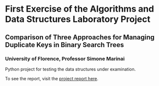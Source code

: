 # First Exercise of the Algorithms and Data Structures Laboratory Project  
## Comparison of Three Approaches for Managing Duplicate Keys in Binary Search Trees  
### University of Florence, Professor Simone Marinai  

Python project for testing the data structures under examination. 

To see the report, visit the [project report here](https://github.com/NiccoloCase/relazione-lab-algoritmi/blob/main/relazione.pdf).
